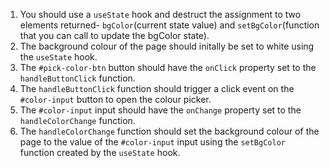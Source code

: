 1. You should use a `useState` hook and destruct the assignment to two elements returned- `bgColor`(current state value) and `setBgColor`(function that you can call to update the bgColor state).
2. The background colour of the page should initally be set to white using the `useState` hook.
3. The `#pick-color-btn` button should have the `onClick` property set to the `handleButtonClick` function.
4. The `handleButtonClick` function should trigger a click event on the `#color-input` button to open the colour picker.
5. The `#color-input` input should have the `onChange` property set to the `handleColorChange` function.
6. The `handleColorChange` function should set the background colour of the page to the value of the `#color-input` input using the `setBgColor` function created by the `useState` hook.